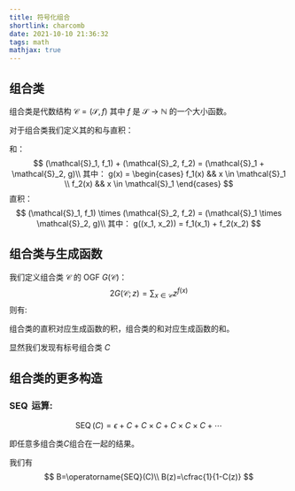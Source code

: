 ```yaml
---
title: 符号化组合
shortlink: charcomb
date: 2021-10-10 21:36:32
tags: math
mathjax: true
---
```


## 组合类

组合类是代数结构 $\mathcal{C}=(\mathcal{S}, f)$ 其中 $f$ 是 $\mathcal{S}\rightarrow \mathbb{N}$ 的一个大小函数。

<!--more-->
对于组合类我们定义其的和与直积：

和：
$$
(\mathcal{S}_1, f_1) + (\mathcal{S}_2, f_2) = (\mathcal{S}_1 + \mathcal{S}_2, g)\\
其中：
g(x) = \begin{cases}
f_1(x) && x \in \mathcal{S}_1 \\
f_2(x) && x \in \mathcal{S}_1
\end{cases}
$$
直积：
$$
(\mathcal{S}_1, f_1) \times (\mathcal{S}_2, f_2) = (\mathcal{S}_1 \times \mathcal{S}_2, g)\\
其中：
g((x_1, x_2)) = f_1(x_1) + f_2(x_2)
$$

## 组合类与生成函数

我们定义组合类 $\mathcal{C}$ 的 OGF $G(\mathcal{C})$：
$$ {2}
G(\mathcal{C};z) = \sum_{x \in \mathcal{C}} z^{f(x)}
$$
则有:

组合类的直积对应生成函数的积，组合类的和对应生成函数的和。

显然我们发现有标号组合类 $C$

## 组合类的更多构造

### $\operatorname{SEQ}$ 运算:

$$
\operatorname{SEQ}(C)=\epsilon + C + C\times C + C\times C\times C + \cdots
$$

即任意多组合类$C$组合在一起的结果。

我们有
$$
B=\operatorname{SEQ}(C)\\
B(z)=\cfrac{1}{1-C(z)}
$$
